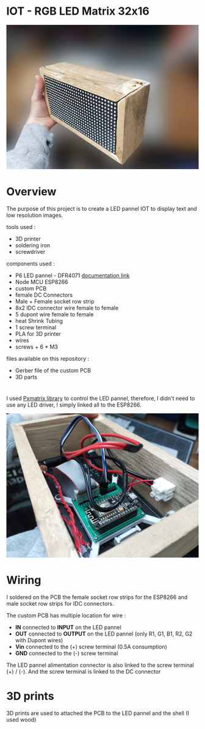 # IOT - RGB LED Matrix 32x16

<picture>
  <img alt="image 1" src="/images/img_2.png">
</picture>

# Overview

The purpose of this project is to create a LED pannel IOT to display text and low resolution images. 

tools used :
- 3D printer
- soldering iron
- screwdriver


components used :

- P6 LED pannel - DFR4071 [documentation link](https://wiki.dfrobot.com/32x16_RGB_LED_Matrix_-_6mm_pitch_SKU_DFR0471)
- Node MCU ESP8266 
- custom PCB
- female DC Connectors
- Male + Female socket row strip
- 8x2 IDC connector wire female to female
- 5 dupont wire female to female
- heat Shrink Tubing
- 1 screw terminal
- PLA for 3D printer
- wires
- screws + 6 * M3

files available on this repository :

- Gerber file of the custom PCB
- 3D parts 

# 

I used [Pxmatrix library](https://github.com/2dom/PxMatrix) to control the LED pannel, therefore, I didn't need to use any LED driver, I simply linked all to the ESP8266.

<picture>
  <img alt="image 1" src="/images/img_1.jpg">
</picture>

# Wiring

I soldered on the PCB the female socket row strips for the ESP8266 and male socket row strips for IDC connectors.

The custom PCB has multiple location for wire :

- **IN** connected to **INPUT** on the LED pannel
- **OUT** connected to **OUTPUT** on the LED pannel (only R1, G1, B1, R2, G2 with Dupont wires)
- **Vin** connected to the (+) screw terminal (0.5A consumption)
- **GND** connected to the (-) screw terminal 

The LED pannel alimentation connector is also linked to the screw terminal (+) / (-). And the screw terminal is linked to the DC connector 

# 3D prints

3D prints are used to attached the PCB to the LED pannel and the shell (I used wood)
